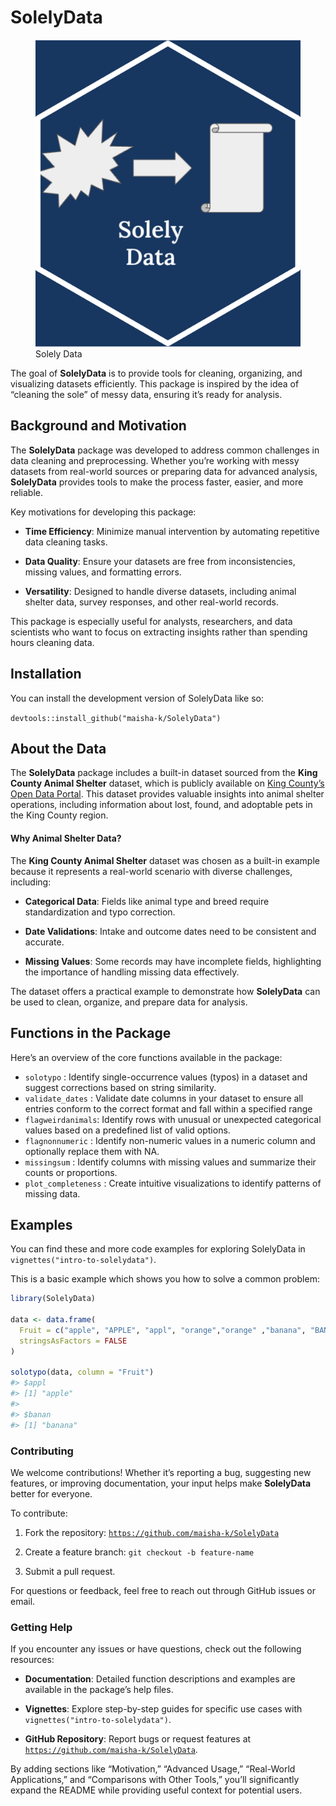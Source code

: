 
<!-- README.md is generated from README.Rmd. Please edit that file -->

# SolelyData

<figure>
<img src="man/figures/solely_data_hex.png" alt="Solely Data" />
<figcaption aria-hidden="true">Solely Data</figcaption>
</figure>

<!-- badges: start -->
<!-- badges: end -->

The goal of **SolelyData** is to provide tools for cleaning, organizing,
and visualizing datasets efficiently. This package is inspired by the
idea of “cleaning the sole” of messy data, ensuring it’s ready for
analysis.

## Background and Motivation

The **SolelyData** package was developed to address common challenges in
data cleaning and preprocessing. Whether you’re working with messy
datasets from real-world sources or preparing data for advanced
analysis, **SolelyData** provides tools to make the process faster,
easier, and more reliable.

Key motivations for developing this package:

- **Time Efficiency**: Minimize manual intervention by automating
  repetitive data cleaning tasks.

- **Data Quality**: Ensure your datasets are free from inconsistencies,
  missing values, and formatting errors.

- **Versatility**: Designed to handle diverse datasets, including animal
  shelter data, survey responses, and other real-world records.

This package is especially useful for analysts, researchers, and data
scientists who want to focus on extracting insights rather than spending
hours cleaning data.

## Installation

You can install the development version of SolelyData like so:

`devtools::install_github("maisha-k/SolelyData")`

## About the Data

The **SolelyData** package includes a built-in dataset sourced from the
**King County Animal Shelter** dataset, which is publicly available on
[King County’s Open Data
Portal](https://data.kingcounty.gov/Pets/Lost-found-adoptable-pets/yaai-7frk/about_data).
This dataset provides valuable insights into animal shelter operations,
including information about lost, found, and adoptable pets in the King
County region.

#### Why Animal Shelter Data?

The **King County Animal Shelter** dataset was chosen as a built-in
example because it represents a real-world scenario with diverse
challenges, including:

- **Categorical Data**: Fields like animal type and breed require
  standardization and typo correction.

- **Date Validations**: Intake and outcome dates need to be consistent
  and accurate.

- **Missing Values**: Some records may have incomplete fields,
  highlighting the importance of handling missing data effectively.

The dataset offers a practical example to demonstrate how **SolelyData**
can be used to clean, organize, and prepare data for analysis.

## Functions in the Package

Here’s an overview of the core functions available in the package:

- `solotypo` : Identify single-occurrence values (typos) in a dataset
  and suggest corrections based on string similarity.
- `validate_dates` : Validate date columns in your dataset to ensure all
  entries conform to the correct format and fall within a specified
  range
- `flagweirdanimals`: Identify rows with unusual or unexpected
  categorical values based on a predefined list of valid options.
- `flagnonnumeric` : Identify non-numeric values in a numeric column and
  optionally replace them with NA.
- `missingsum` : Identify columns with missing values and summarize
  their counts or proportions.
- `plot_completeness` : Create intuitive visualizations to identify
  patterns of missing data.

## Examples

You can find these and more code examples for exploring SolelyData in
`vignettes("intro-to-solelydata")`.

This is a basic example which shows you how to solve a common problem:

``` r
library(SolelyData)

data <- data.frame(
  Fruit = c("apple", "APPLE", "appl", "orange","orange" ,"banana", "BANANA", "banan"),
  stringsAsFactors = FALSE
)

solotypo(data, column = "Fruit")
#> $appl
#> [1] "apple"
#> 
#> $banan
#> [1] "banana"
```

### Contributing

We welcome contributions! Whether it’s reporting a bug, suggesting new
features, or improving documentation, your input helps make
**SolelyData** better for everyone.

To contribute:

1.  Fork the repository:
    [`https://github.com/maisha-k/SolelyData`](https://github.com/maisha-k/SolelyData)

2.  Create a feature branch: `git checkout -b feature-name`

3.  Submit a pull request.

For questions or feedback, feel free to reach out through GitHub issues
or email.

### Getting Help

If you encounter any issues or have questions, check out the following
resources:

- **Documentation**: Detailed function descriptions and examples are
  available in the package’s help files.

- **Vignettes**: Explore step-by-step guides for specific use cases with
  `vignettes("intro-to-solelydata")`.

- **GitHub Repository**: Report bugs or request features at
  [`https://github.com/maisha-k/SolelyData`](https://github.com/maisha-k/SolelyData).

By adding sections like “Motivation,” “Advanced Usage,” “Real-World
Applications,” and “Comparisons with Other Tools,” you’ll significantly
expand the README while providing useful context for potential users.
